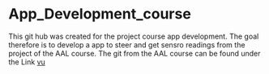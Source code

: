 # App_Development_course
This git hub was created for the project course app development. The goal therefore is to develop a app to steer and get sensro readings from the project of the AAL course. The git from the AAL course can be found under the Link [vu](https://github.com/futuresalad/griptrainer.git)
